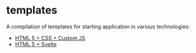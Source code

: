 # templates
A compilation of templates for starting application in various technologies:

- [HTML 5 + CSS + Custom JS](./html5)
- [HTML 5 + Svelte](./svelte)
